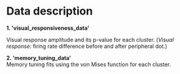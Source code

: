 <!DOCTYPE html>
<html>
    
<head>
    <h1>Data description</h1>
</head>
    
<body>
<b>1. 'visual_responsiveness_data'</b>
<p>Visual response amplitude and its p-value for each cluster.<be>
(<i>Visual response</i>: firing rate difference before and after peripheral dot.)</p>
    
<b>2. 'memory_tuning_data'</b><br>
Memory tuning fits using the von Mises function for each cluster.
</body>
</html>
